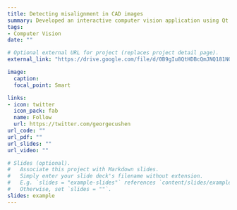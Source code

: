 ```yaml
---
title: Detecting misalignment in CAD images
summary: Developed an interactive computer vision application using Qt and Opencv, to detect misalignment in CAD Images.
tags:
- Computer Vision
date: ""

# Optional external URL for project (replaces project detail page).
external_link: "https://drive.google.com/file/d/0B9gIu8QtHDBcQmJNQ181NGNBc1E/view?usp=sharing"

image:
  caption: 
  focal_point: Smart

links:
- icon: twitter
  icon_pack: fab
  name: Follow
  url: https://twitter.com/georgecushen
url_code: ""
url_pdf: ""
url_slides: ""
url_video: ""

# Slides (optional).
#   Associate this project with Markdown slides.
#   Simply enter your slide deck's filename without extension.
#   E.g. `slides = "example-slides"` references `content/slides/example-slides.md`.
#   Otherwise, set `slides = ""`.
slides: example
---
```

